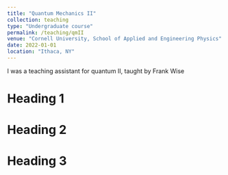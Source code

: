 ```yaml
---
title: "Quantum Mechanics II"
collection: teaching
type: "Undergraduate course"
permalink: /teaching/qmII
venue: "Cornell University, School of Applied and Engineering Physics"
date: 2022-01-01
location: "Ithaca, NY"
---
```


I was a teaching assistant for quantum II, taught by Frank Wise

Heading 1
======

Heading 2
======

Heading 3
======